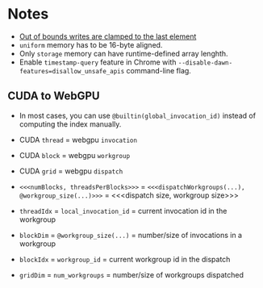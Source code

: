 # Notes
- [Out of bounds writes are clamped to the last element](https://surma.dev/things/webgpu/index.html#:~:text=Luckily%2C%20accessing%20an%20array%20is%20safe%2Dguarded%20by%20an%20implicit%20clamp%2C%20so%20every%20write%20past%20the%20end%20of%20the%20array%20will%20end%20up%20writing%20to%20the%20last%20element%20of%20the%20array)
- `uniform` memory has to be 16-byte aligned.
- Only `storage` memory can have runtime-defined array lenghth.
- Enable `timestamp-query` feature in Chrome with `--disable-dawn-features=disallow_unsafe_apis` command-line flag.

## CUDA to WebGPU

- In most cases, you can use `@builtin(global_invocation_id)` instead of computing the index manually.

- CUDA `thread` = webgpu `invocation`
- CUDA `block` = webgpu `workgroup`
- CUDA `grid` = webgpu `dispatch`

- `<<<numBlocks, threadsPerBlocks>>>` = `<<<dispatchWorkgroups(...), @workgroup_size(...)>>>` = <<<dispatch size, workgroup size>>>

- `threadIdx` = `local_invocation_id` = current invocation id in the workgroup
- `blockDim` = `@workgroup_size(...)` = number/size of invocations in a workgroup
- `blockIdx` = `workgroup_id` = current workgroup id in the dispatch
- `gridDim` = `num_workgroups` = number/size of workgroups dispatched